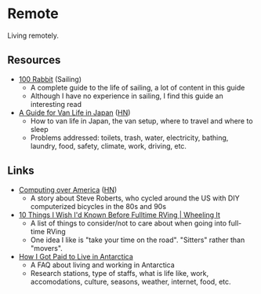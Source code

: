 # Remote

Living remotely.

## Resources

- [100 Rabbit](https://100r.co/site/home.html) (Sailing)
  - A complete guide to the life of sailing, a lot of content in this guide
  - Although I have no experience in sailing, I find this guide an interesting
    read
- [A Guide for Van Life in Japan](https://kumazen.com/a-guide-for-van-life-in-japan/)
  ([HN](https://news.ycombinator.com/item?id=34691291))
  - How to van life in Japan, the van setup, where to travel and where to sleep
  - Problems addressed: toilets, trash, water, electricity, bathing, laundry,
    food, safety, climate, work, driving, etc.

## Links

- [Computing over America](https://bikepacking.com/plog/steve-roberts-computing-across-america/)
  ([HN](https://news.ycombinator.com/item?id=35528692))
  - A story about Steve Roberts, who cycled around the US with DIY computerized
    bicycles in the 80s and 90s
- [10 Things I Wish I'd Known Before Fulltime RVing | Wheeling It](https://www.wheelingit.us/2011/09/22/10-things-i-wished-id-known-before-fulltime-rving/)
  - A list of things to consider/not to care about when going into full-time
    RVing
  - One idea I like is "take your time on the road". "Sitters" rather than
    "movers".
- [How I Got Paid to Live in Antarctica](https://wandereatwrite.com/how-i-got-paid-to-live-in-antarctica/)
  - A FAQ about living and working in Antarctica
  - Research stations, type of staffs, what is life like, work, accomodations,
    culture, seasons, weather, internet, food, etc.
